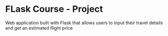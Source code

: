# FLask Course - Project

Web application built with Flask that allows users to input their travel details and get an estimated flight price
